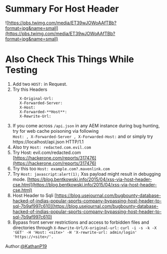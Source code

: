# Summary For Host Header
![https://pbs.twimg.com/media/ET39wJOWoAAfTBb?format=jpg&name=small](https://pbs.twimg.com/media/ET39wJOWoAAfTBb?format=jpg&name=small)

# Also Check This Things While Testing
1. Add two `HOST:` in Request.
2. Try this Headers
    ```      
       X-Original-Url:
       X-Forwarded-Server:
       X-Host:
       X-Forwarded-**Host**:
       X-Rewrite-Url:
    ```
3. If you come across `/api.json` in any AEM instance during bug hunting, try for web cache poisoning via following  
  `Host: , X-Forwarded-Server , X-Forwarded-Host:`
   and or simply try https://localhost/api.json HTTP/1.1
4. Also try `Host: redacted.com.evil.com`
5. Try Host: evil.com/redacted.com
[https://hackerone.com/reports/317476](https://hackerone.com/reports/317476)
6. Try this too `Host: example.com?.mavenlink.com`
7. Try `Host: javascript:alert(1);` Xss payload might result in debugging mode.
[https://blog.bentkowski.info/2015/04/xss-via-host-header-cse.html](https://blog.bentkowski.info/2015/04/xss-via-host-header-cse.html)
8. Host Header to Sqli
[https://blog.usejournal.com/bugbounty-database-hacked-of-indias-popular-sports-company-bypassing-host-header-to-sql-7b9af997c610](https://blog.usejournal.com/bugbounty-database-hacked-of-indias-popular-sports-company-bypassing-host-header-to-sql-7b9af997c610)
9. Bypass front server restrictions and access to forbidden files and directories through `X-Rewrite-Url/X-original-url:` 
   `curl -i -s -k -X 'GET' -H 'Host: <site>' -H 'X-rewrite-url: admin/login' 'https://<site>/'.`


Author:[@KathanP19](https://twitter.com/KathanP19)
